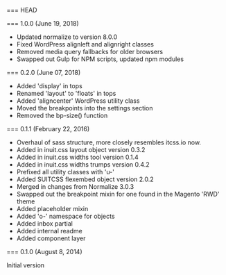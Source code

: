 === HEAD

=== 1.0.0 (June 19, 2018)
* Updated normalize to version 8.0.0
* Fixed WordPress alignleft and alignright classes
* Removed media query fallbacks for older browsers
* Swapped out Gulp for NPM scripts, updated npm modules

=== 0.2.0 (June 07, 2018)

* Added 'display' in tops
* Renamed 'layout' to 'floats' in tops
* Added 'aligncenter' WordPress utility class
* Moved the breakpoints into the settings section
* Removed the bp-size() function

=== 0.1.1 (February 22, 2016)

* Overhaul of sass structure, more closely resembles itcss.io now.
* Added in inuit.css layout object version 0.3.2
* Added in inuit.css widths tool version 0.1.4
* Added in inuit.css widths trumps version 0.4.2
* Prefixed all utility classes with 'u-'
* Added SUITCSS flexembed object version 2.0.2
* Merged in changes from Normalize 3.0.3
* Swapped out the breakpoint mixin for one found in the Magento 'RWD' theme
* Added placeholder mixin
* Added 'o-' namespace for objects
* Added inbox partial
* Added internal readme
* Added component layer

=== 0.1.0 (August 8, 2014)

Initial version
